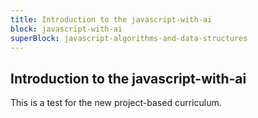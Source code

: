 ```yaml
---
title: Introduction to the javascript-with-ai
block: javascript-with-ai
superBlock: javascript-algorithms-and-data-structures
---
```


## Introduction to the javascript-with-ai

This is a test for the new project-based curriculum.
